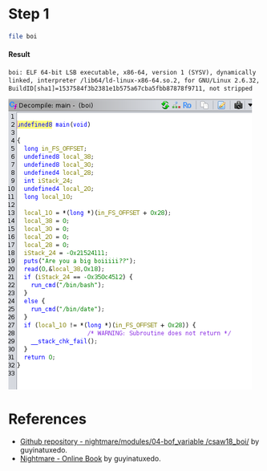 # Step 1

```bash
file boi
```
#### Result
```
boi: ELF 64-bit LSB executable, x86-64, version 1 (SYSV), dynamically linked, interpreter /lib64/ld-linux-x86-64.so.2, for GNU/Linux 2.6.32, BuildID[sha1]=1537584f3b2381e1b575a67cba5fbb87878f9711, not stripped
```
![alt text](./screenshots/01.png)






# References
- [Github repository - nightmare/modules/04-bof_variable
/csaw18_boi/](https://github.com/guyinatuxedo/nightmare/tree/master/modules/04-bof_variable/csaw18_boi) by guyinatuxedo.
- [Nightmare - Online Book](https://guyinatuxedo.github.io/01-intro_assembly/assembly/index.html) by guyinatuxedo.